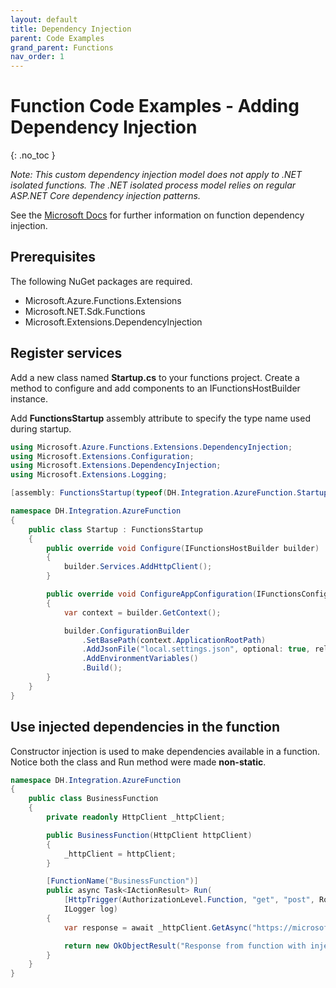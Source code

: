```yaml
---
layout: default
title: Dependency Injection
parent: Code Examples
grand_parent: Functions
nav_order: 1
---
```


# Function Code Examples - Adding Dependency Injection
{: .no_toc }

*Note: This custom dependency injection model does not apply to .NET 
isolated functions. The .NET isolated process model relies on regular 
ASP.NET Core dependency injection patterns.*

See the 
[Microsoft Docs](https://docs.microsoft.com/en-us/azure/azure-functions/functions-dotnet-dependency-injection)
for further information on function dependency injection.

## Prerequisites

The following NuGet packages are required.

- Microsoft.Azure.Functions.Extensions
- Microsoft.NET.Sdk.Functions
- Microsoft.Extensions.DependencyInjection

## Register services

Add a new class named **Startup.cs** to your functions project. Create a 
method to configure and add components to an IFunctionsHostBuilder instance.  

Add **FunctionsStartup** assembly attribute to specify the type name 
used during startup.

``` csharp
using Microsoft.Azure.Functions.Extensions.DependencyInjection;
using Microsoft.Extensions.Configuration;
using Microsoft.Extensions.DependencyInjection;
using Microsoft.Extensions.Logging;

[assembly: FunctionsStartup(typeof(DH.Integration.AzureFunction.Startup))]

namespace DH.Integration.AzureFunction
{
    public class Startup : FunctionsStartup
    {
        public override void Configure(IFunctionsHostBuilder builder)
        {
            builder.Services.AddHttpClient();
        }

        public override void ConfigureAppConfiguration(IFunctionsConfigurationBuilder builder)
        {
            var context = builder.GetContext();

            builder.ConfigurationBuilder
                .SetBasePath(context.ApplicationRootPath)
                .AddJsonFile("local.settings.json", optional: true, reloadOnChange: true)
                .AddEnvironmentVariables()
                .Build();
        }
    }
}
```

## Use injected dependencies in the function

Constructor injection is used to make dependencies available in a 
function. Notice both the class and Run method were made **non-static**.

``` csharp
namespace DH.Integration.AzureFunction
{
    public class BusinessFunction
    {
        private readonly HttpClient _httpClient;

        public BusinessFunction(HttpClient httpClient)
        {
            _httpClient = httpClient;
        }

        [FunctionName("BusinessFunction")]
        public async Task<IActionResult> Run(
            [HttpTrigger(AuthorizationLevel.Function, "get", "post", Route = null)] HttpRequest req,
            ILogger log)
        {
            var response = await _httpClient.GetAsync("https://microsoft.com");

            return new OkObjectResult("Response from function with injected dependencies.");
        }
    }
}
```
